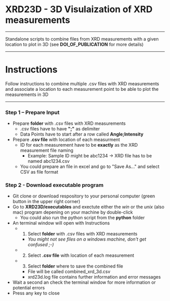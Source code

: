 # XRD23D - 3D Visulaization of XRD measurements

---

Standalone scripts to combine files from XRD measurements with a given location to plot in 3D (see **DOI_OF_PUBLICATION** for more details)

---

# Instructions

Follow instructions to combine multiple .csv files with XRD measurements and associate a location to each measurement point to be able to plot the measurements in 3D

---
### Step 1 – Prepare Input

- Prepare __folder__ with .csv files with XRD measurements
  - .csv files have to have __";"__ as delimiter
  - Data Points have to start after a row called __Angle;Intensity__
- Prepare __.csv file__ with location of each measurment
  - ID for each measurement have to be __exactly__ as the XRD measurement file naming
    - Example: Sample ID might be abc1234 -> XRD file has to be named abc1234.csv
  - You could prepare an file in excel and go to "Save As..." and select CSV as file format


### Step 2 - Download executable program

- Git clone or download respository to your personal computer (green button in the upper right corner)
- Go to __XRD23D/executables__ and exectute either the *win* or the *unix* (also mac) program depening on your machine by double-click
  - You could also run the python script from the __python__ folder
- An terminal window will open with Instructions
  - 1. Select __folder__ with .csv files with XRD measurements
    - *You might not see files on a windows machine, don't get confused ;-)*
  - 2. Select __.csv file__ with location of each measurement
  - 3. Select __folder__ where to save the combined file
    - File will be called combined_xrd_3d.csv
    - xrd23d.log file contains further information and error messages
- Wait a second an check the terminal window for more information or potential errors
- Press any key to close
